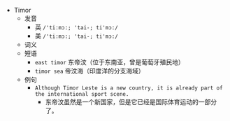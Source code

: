 - Timor
  - 发音
    - 英 `/'ti:mɔ:; 'tai-; ti'mɔ:/`
    - 美 `/'ti:mɔ:; 'tai-; ti'mɔ:/`
  - 词义
  - 短语
    - `east timor` 东帝汶（位于东南亚，曾是葡萄牙殖民地） 
    - `timor sea` 帝汶海（印度洋的分支海域） 
  - 例句
    - `Although Timor Leste is a new country, it is already part of the international sport scene.`
      - 东帝汶虽然是一个新国家，但是它已经是国际体育运动的一部分了。

